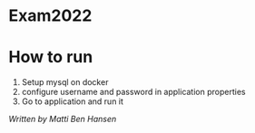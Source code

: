 # Exam2022

# How to run

 1. Setup mysql on docker
 2. configure username and password in application properties
 3. Go to application and run it

*Written by
Matti Ben Hansen*
